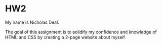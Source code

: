 # HW2

My name is Nicholas Deal.

The goal of this assignment is to solidify my confidence and 
knowledge of HTML and CSS by creating a 2-page website about myself.
